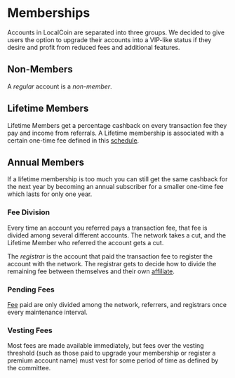 # Memberships

Accounts in LocalCoin are separated into three groups. We decided to give users
the option to upgrade their accounts into a VIP-like status if they desire and
profit from reduced fees and additional features.

## Non-Members

A *regular* account is a *non-member*.

## Lifetime Members

Lifetime Members get a percentage cashback on every transaction fee they pay
and income from referrals. A Lifetime membership is associated with a certain one-time fee
defined in this [schedule](/explorer/fees).

## Annual Members

If a lifetime membership is too much you can still get the same cashback for the
next year by becoming an annual subscriber for a smaller one-time fee which
lasts for only one year.

### Fee Division

Every time an account you referred pays a transaction fee, that fee is divided
among several different accounts. The network takes a cut, and the Lifetime
Member who referred the account gets a cut.

The *registrar* is the account that paid the transaction fee to register the
account with the network. The registrar gets to decide how to divide the
remaining fee between themselves and their own [affiliate](https://how.localcoin.is/en/latest/user_guide/accounts/referral.html).

### Pending Fees

[Fee](/explorer/fees) paid are only divided among the network, referrers, and registrars once
every maintenance interval.

### Vesting Fees

Most fees are made available immediately, but fees over the vesting threshold
(such as those paid to upgrade your membership or register a premium account
name) must vest for some period of time as defined by the committee.
